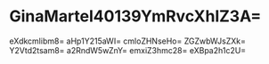 # GinaMartel40139YmRvcXhlZ3A=
eXdkcmlibm8=
aHp1Y215aWI=
cmloZHNseHo=
ZGZwbWJsZXk=
Y2Vtd2tsam8=
a2RndW5wZnY=
emxiZ3hmc28=
eXBpa2h1c2U=
